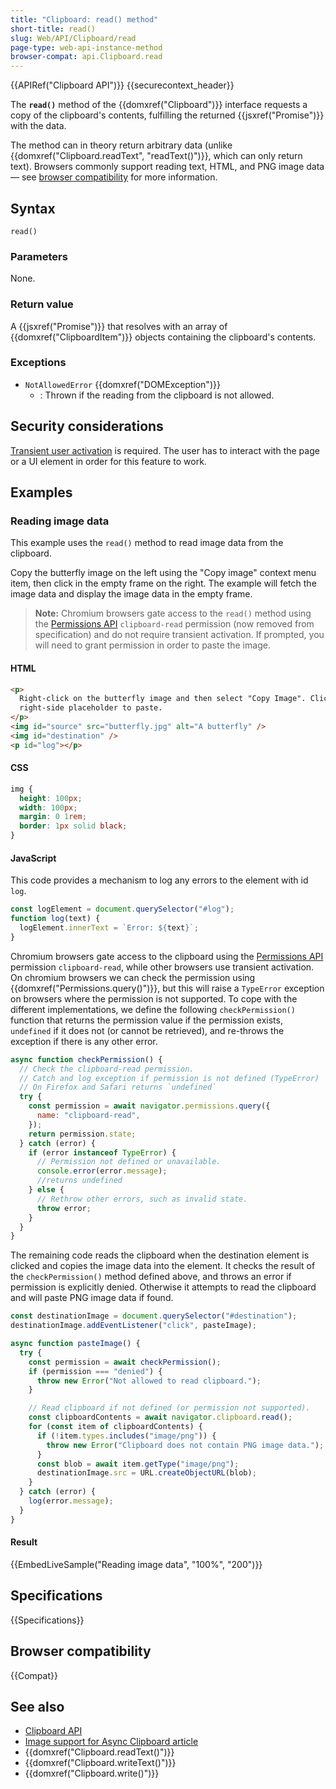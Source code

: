 ```yaml
---
title: "Clipboard: read() method"
short-title: read()
slug: Web/API/Clipboard/read
page-type: web-api-instance-method
browser-compat: api.Clipboard.read
---
```


{{APIRef("Clipboard API")}} {{securecontext_header}}

The **`read()`** method of the {{domxref("Clipboard")}} interface requests a copy of the clipboard's contents, fulfilling the returned {{jsxref("Promise")}} with the data.

The method can in theory return arbitrary data (unlike {{domxref("Clipboard.readText", "readText()")}}, which can only return text).
Browsers commonly support reading text, HTML, and PNG image data — see [browser compatibility](#browser_compatibility) for more information.

## Syntax

```js-nolint
read()
```

### Parameters

None.

### Return value

A {{jsxref("Promise")}} that resolves with an array of {{domxref("ClipboardItem")}} objects containing the clipboard's contents.

### Exceptions

- `NotAllowedError` {{domxref("DOMException")}}
  - : Thrown if the reading from the clipboard is not allowed.

## Security considerations

[Transient user activation](/en-US/docs/Web/Security/User_activation) is required.
The user has to interact with the page or a UI element in order for this feature to work.

## Examples

### Reading image data

This example uses the `read()` method to read image data from the clipboard.

Copy the butterfly image on the left using the "Copy image" context menu item, then click in the empty frame on the right.
The example will fetch the image data and display the image data in the empty frame.

> **Note:** Chromium browsers gate access to the `read()` method using the [Permissions API](/en-US/docs/Web/API/Permissions_API) `clipboard-read` permission (now removed from specification) and do not require transient activation.
> If prompted, you will need to grant permission in order to paste the image.

#### HTML

```html
<p>
  Right-click on the butterfly image and then select "Copy Image". Click on the
  right-side placeholder to paste.
</p>
<img id="source" src="butterfly.jpg" alt="A butterfly" />
<img id="destination" />
<p id="log"></p>
```

#### CSS

```css
img {
  height: 100px;
  width: 100px;
  margin: 0 1rem;
  border: 1px solid black;
}
```

#### JavaScript

This code provides a mechanism to log any errors to the element with id `log`.

```js
const logElement = document.querySelector("#log");
function log(text) {
  logElement.innerText = `Error: ${text}`;
}
```

Chromium browsers gate access to the clipboard using the [Permissions API](/en-US/docs/Web/API/Permissions_API) permission `clipboard-read`, while other browsers use transient activation.
On chromium browsers we can check the permission using {{domxref("Permissions.query()")}}, but this will raise a `TypeError` exception on browsers where the permission is not supported.
To cope with the different implementations, we define the following `checkPermission()` function that returns the permission value if the permission exists, `undefined` if it does not (or cannot be retrieved), and re-throws the exception if there is any other error.

```js
async function checkPermission() {
  // Check the clipboard-read permission.
  // Catch and log exception if permission is not defined (TypeError)
  // On Firefox and Safari returns `undefined`
  try {
    const permission = await navigator.permissions.query({
      name: "clipboard-read",
    });
    return permission.state;
  } catch (error) {
    if (error instanceof TypeError) {
      // Permission not defined or unavailable.
      console.error(error.message);
      //returns undefined
    } else {
      // Rethrow other errors, such as invalid state.
      throw error;
    }
  }
}
```

The remaining code reads the clipboard when the destination element is clicked and copies the image data into the element.
It checks the result of the `checkPermission()` method defined above, and throws an error if permission is explicitly denied.
Otherwise it attempts to read the clipboard and will paste PNG image data if found.

```js
const destinationImage = document.querySelector("#destination");
destinationImage.addEventListener("click", pasteImage);

async function pasteImage() {
  try {
    const permission = await checkPermission();
    if (permission === "denied") {
      throw new Error("Not allowed to read clipboard.");
    }

    // Read clipboard if not defined (or permission not supported).
    const clipboardContents = await navigator.clipboard.read();
    for (const item of clipboardContents) {
      if (!item.types.includes("image/png")) {
        throw new Error("Clipboard does not contain PNG image data.");
      }
      const blob = await item.getType("image/png");
      destinationImage.src = URL.createObjectURL(blob);
    }
  } catch (error) {
    log(error.message);
  }
}
```

#### Result

{{EmbedLiveSample("Reading image data", "100%", "200")}}

## Specifications

{{Specifications}}

## Browser compatibility

{{Compat}}

## See also

- [Clipboard API](/en-US/docs/Web/API/Clipboard_API)
- [Image support for Async Clipboard article](https://web.dev/articles/async-clipboard)
- {{domxref("Clipboard.readText()")}}
- {{domxref("Clipboard.writeText()")}}
- {{domxref("Clipboard.write()")}}
